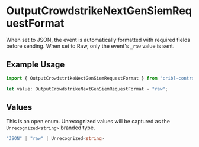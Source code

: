 # OutputCrowdstrikeNextGenSiemRequestFormat

When set to JSON, the event is automatically formatted with required fields before sending. When set to Raw, only the event's `_raw` value is sent.

## Example Usage

```typescript
import { OutputCrowdstrikeNextGenSiemRequestFormat } from "cribl-control-plane/models/operations";

let value: OutputCrowdstrikeNextGenSiemRequestFormat = "raw";
```

## Values

This is an open enum. Unrecognized values will be captured as the `Unrecognized<string>` branded type.

```typescript
"JSON" | "raw" | Unrecognized<string>
```
